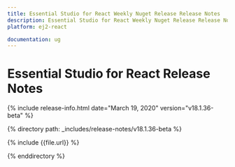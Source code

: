 ```yaml
---
title: Essential Studio for React Weekly Nuget Release Release Notes  
description: Essential Studio for React Weekly Nuget Release Release Notes  
platform: ej2-react

documentation: ug
---
```


# Essential Studio for  React  Release Notes  

{% include release-info.html date="March 19, 2020"   version="v18.1.36-beta"  %} 

{% directory path: _includes/release-notes/v18.1.36-beta %}

{% include {{file.url}} %}

{% enddirectory %}
